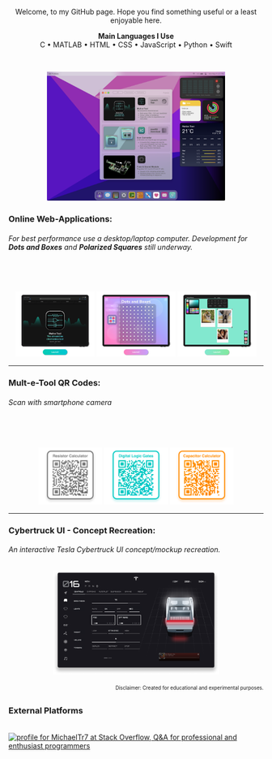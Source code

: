 <p align="center">
Welcome, to my GitHub page. Hope you find something useful or a least enjoyable here. 
</p>

<p align="center">
<b>Main Languages I Use</b><br>
C • MATLAB • HTML • CSS • JavaScript • Python • Swift
</p>


<br>

<p align="center">
<a href="https://michaeltr7.github.io/OS-Portfolio/"><img src="https://github.com/MichaelTr7/OS-Portfolio/blob/68eb0d44003cc2766cf6ffbdf3ee488abfe128d5/Assets/Preview%20Images/Preview%201.png" width="70%"></a>
</p>











<h3>Online Web-Applications:</h3>
<h6>For best performance use a desktop/laptop computer. Development for <b>Dots and Boxes</b> and <b>Polarized Squares</b> still underway.</h6>
<br>
<br>

<p align="center">
<a href="https://michaeltr7.github.io/Mult-e-Tool/"><img src="./Images/Mult-e-Tool.png" width="31%"></a>
<a href="https://michaeltr7.github.io/Dots-and-Boxes/"><img src="./Images/Dots and Boxes.png" width="31%"></a>
<a href="https://michaeltr7.github.io/Polarized-Squares/"><img src="./Images/Polarized Squares.png" width="31%"></a>
</p>

<hr>

<h3>Mult-e-Tool QR Codes:</h3>
<h6>Scan with smartphone camera</h6>
<br>
<br>
<p align="center">
<a href="https://michaeltr7.github.io/Mult-e-Tool/Pages/Resistor_Calculator.html"><img src="./Images/Resistor QR Code.png" width="25%"></a>
<a href="https://michaeltr7.github.io/Mult-e-Tool/Pages/Digital_Logic_Gates.html"><img src="./Images/Digital Logic Gates QR Code.png" width="25%"></a>
<a href="https://michaeltr7.github.io/Mult-e-Tool/Pages/Capacitor_Calculator.html"><img src="./Images/Capacitor QR Code.png" width="25%"></a>
</p>

<hr>

<h3>Cybertruck UI - Concept Recreation:</h3>
<h6>An interactive Tesla Cybertruck UI concept/mockup recreation.</h6>
<p align="center">
<a href="https://michaeltr7.github.io/CyberUI/">
  <img src="https://github.com/MichaelTr7/CyberUI/blob/main/Screenshot%20Previews/Cyber_UI_Screenshot_1.png" width="65%">
</a>
</p>
<p align="right">
  <sub><sup>Disclaimer: Created for educational and experimental purposes.</sup></sub>
</p>

<h3>External Platforms</h3>

&nbsp;&nbsp;&nbsp;&nbsp;&nbsp;
 <a href="https://stackoverflow.com/users/13669087/michaeltr7"><img src="https://stackoverflow.com/users/flair/13669087.png?theme=clean" width="156" height="43.5" alt="profile for MichaelTr7 at Stack Overflow, Q&amp;A for professional and enthusiast programmers" title="profile for MichaelTr7 at Stack Overflow, Q&amp;A for professional and enthusiast programmers"></a>


